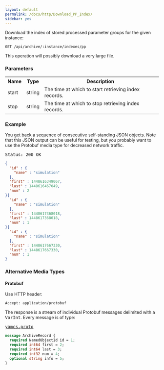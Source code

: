 ```yaml
---
layout: default
permalink: /docs/http/Download_PP_Index/
sidebar: yes
---
```


Download the index of stored processed parameter groups for the given instance:

    GET /api/archive/:instance/indexes/pp

<div class="hint">
This operation will possibly download a very large file.
</div>

### Parameters

<table class="inline">
  <tr>
    <th>Name</th>
    <th>Type</th>
    <th>Description</th>
  </tr>
  <tr>
    <td class="code">start</td>
    <td class="code">string</td>
    <td>The time at which to start retrieving index records.</td>
  </tr>
  <tr>
    <td class="code">stop</td>
    <td class="code">string</td>
    <td>The time at which to stop retrieving index records.</td> 
  </tr>
</table>
    
### Example

You get back a sequence of consecutive self-standing JSON objects. Note that this JSON output can be useful for testing, but you probably want to use the Protobuf media type for decreased network traffic.

<pre class="header">
Status: 200 OK
</pre>

```json
{
  "id" : {
    "name" : "simulation"
  },
  "first" : 1448616349067,
  "last" : 1448616467049,
  "num" : 2
}{
  "id" : {
    "name" : "simulation"
  },
  "first" : 1448617368018,
  "last" : 1448617368018,
  "num" : 1
}{
  "id" : {
    "name" : "simulation"
  },
  "first" : 1448617667330,
  "last" : 1448617667330,
  "num" : 1
}
```

### Alternative Media Types

#### Protobuf

Use HTTP header:

    Accept: application/protobuf

The response is a stream of individual Protobuf messages delimited with a <tt>VarInt</tt>. Every message is of type:

<pre class="r header"><a href="/docs/http/yamcs.proto/">yamcs.proto</a></pre>
```proto
message ArchiveRecord {
  required NamedObjectId id = 1;
  required int64 first = 2;
  required int64 last = 3;
  required int32 num = 4;
  optional string info = 5;
}
```
